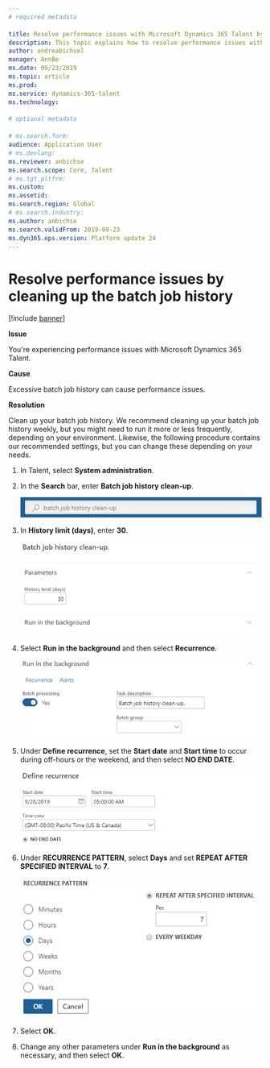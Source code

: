 ```yaml
---
# required metadata

title: Resolve performance issues with Microsoft Dynamics 365 Talent by cleaning up the batch job history
description: This topic explains how to resolve performance issues with Microsoft Dynamics 365 Talent by cleaning up the batch job history.
author: andreabichsel
manager: AnnBe
ms.date: 09/23/2019
ms.topic: article
ms.prod: 
ms.service: dynamics-365-talent
ms.technology: 

# optional metadata

# ms.search.form: 
audience: Application User
# ms.devlang: 
ms.reviewer: anbichse
ms.search.scope: Core, Talent
# ms.tgt_pltfrm: 
ms.custom: 
ms.assetid: 
ms.search.region: Global
# ms.search.industry: 
ms.author: anbichse
ms.search.validFrom: 2019-09-23
ms.dyn365.ops.version: Platform update 24
---
```



# Resolve performance issues by cleaning up the batch job history

[!include [banner](../includes/banner.md)]

**Issue**

You're experiencing performance issues with Microsoft Dynamics 365 Talent.

**Cause**

Excessive batch job history can cause performance issues.

**Resolution**

Clean up your batch job history. We recommend cleaning up your batch job history weekly, but you might need to run it more or less frequently, depending on your environment. Likewise, the following procedure contains our recommended settings, but you can change these depending on your needs.

1. In Talent, select **System administration**.

2. In the **Search** bar, enter **Batch job history clean-up**.

   ![Search for batch job history cleanup](media/talent-batch-history-cleanup-search-bar.png)

3. In **History limit (days)**, enter **30**.

   ![Set history limit to 30](media/talent-batch-history-cleanup-history-limit.png)

4. Select **Run in the background** and then select **Recurrence**.

   ![Set recurrence](media/talent-batch-history-cleanup-recurrence.png)

5. Under **Define recurrence**, set the **Start date** and **Start time** to occur during off-hours or the weekend, and then select **NO END DATE**. 

   ![Define recurrence start date and time](media/talent-batch-history-cleanup-define-recurrence.png)

6. Under **RECURRENCE PATTERN**, select **Days** and set **REPEAT AFTER SPECIFIED INTERVAL** to **7**.

   ![Set cleanup to repeat weekly](media/talent-batch-history-cleanup-recurrence-pattern.png)

7. Select **OK**.

8. Change any other parameters under **Run in the background** as necessary, and then select **OK**.

